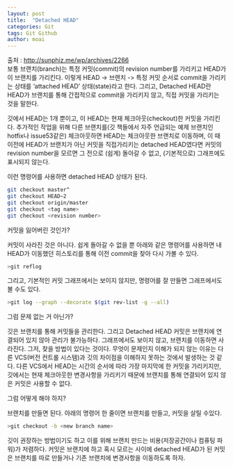 ```yaml
---
layout: post
title:  "Detached HEAD"
categories: Git
tags: Git Github
author: moai
---
```

출처 : http://sunphiz.me/wp/archives/2266  
보통 브랜치(branch)는 특정 커밋(commit)의 revision number를 가리키고 HEAD가 이 브랜치를 가리킨다. 이렇게 HEAD -> 브랜치 -> 특정 커밋 순서로 commit을 가리키는 상태를 ‘attached HEAD’ 상태(state)라고 한다. 그리고, Detached HEAD란 HEAD가 브랜치를 통해 간접적으로 commit을 가리키지 않고, 직접 커밋을 가리키는 것을 말한다.




깃에서 HEAD는 1개 뿐이고, 이 HEAD는 현재 체크아웃(checkout)한 커밋을 가리킨다. 추가적인 작업을 위해 다른 브랜치를(깃 책들에서 자주 언급되는 예제 브랜치인 hotfix나 issue53같은) 체크아웃하면 HEAD는 체크아웃한 브랜치로 이동하며, 이 때 이전에 HEAD가 브랜치가 아닌 커밋을 직접가리키는 detached HEAD였다면 커밋의 revision number을 모르면 그 전으로 (쉽게) 돌아갈 수 없고, (기본적으로) 그래프에도 표시되지 않는다.

이런 명령어를 사용하면 detached HEAD 상태가 된다.

```bash
git checkout master^
git checkout HEAD~2
git checkout origin/master
git checkout <tag name>
git checkout <revision number>
```

커밋을 잃어버린 것인가?

커밋이 사라진 것은 아니다. 쉽게 돌아갈 수 없을 뿐 아래와 같은 명령어를 사용하면 내 HEAD가 이동했던 히스토리를 통해 이전 commit을 찾아 다시 가볼 수 있다.

```bash
>git reflog
```
그리고, 기본적인 커밋 그래프에서는 보이지 않지만, 명령어를 잘 만들면 그래프에서도 볼 수도 있다.

```bash
>git log --graph --decorate $(git rev-list -g --all)
```

그럼 문제 없는 거 아닌가?

깃은 브랜치를 통해 커밋들을 관리한다. 그리고 Detached HEAD 커밋은 브랜치에 연결되어 있지 않아 관리가 불가능하다. 그래프에서도 보이지 않고, 브랜치를 이동하면 사라진다. 그저, 찾을 방법이 있다는 것이다. 무엇이 문제인지 이해가 되지 않는 이유는 다른 VCS(버전 컨트롤 시스템)과 깃의 차이점을 이해하지 못하는 것에서 발생하는 것 같다. 다른 VCS에서 HEAD는 시간의 순서에 따라 가장 마지막에 한 커밋을 가리키지만, 깃에서는 현재 체크아웃한 변경사항을 가리키기 때문에 브랜치를 통해 연결되어 있지 않은 커밋은 사용할 수 없다.

그럼 어떻게 해야 하지?

브랜치를 만들면 된다. 아래의 명령어 한 줄이면 브랜치를 만들고, 커밋을 살릴 수있다.

```bash
>git checkout -b <new branch name>
```
깃이 권장하는 방법이기도 하고 이를 위해 브랜치 만드는 비용(저장공간이나 컴퓨팅 파워)가 저렴하다. 커밋은 브랜치에 하고 혹시 모르는 사이에 detached HEAD가 된 커밋은 브랜치를 따로 만들거나 기존 브랜치에 변경사항을 이동하도록 하자.
